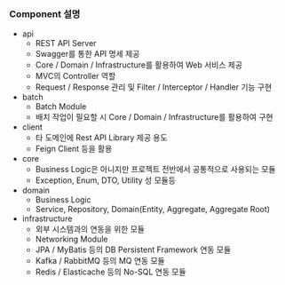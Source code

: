 ### Component 설명
* api
    * REST API Server
    * Swagger를 통한 API 명세 제공
    * Core / Domain / Infrastructure를 활용하여 Web 서비스 제공
    * MVC의 Controller 역할
    * Request / Response 관리 및 Filter / Interceptor / Handler 기능 구현
* batch
    * Batch Module
    * 배치 작업이 필요할 시 Core / Domain / Infrastructure를 활용하여 구현
* client
    * 타 도메인에 Rest API Library 제공 용도
    * Feign Client 등을 활용
* core
    * Business Logic은 아니지만 프로젝트 전반에서 공통적으로 사용되는 모듈
    * Exception, Enum, DTO, Utility 성 모듈등
* domain
    * Business Logic
    * Service, Repository, Domain(Entity, Aggregate, Aggregate Root)
* infrastructure
    * 외부 시스템과의 연동을 위한 모듈
    * Networking Module
    * JPA / MyBatis 등의 DB Persistent Framework 연동 모듈
    * Kafka / RabbitMQ 등의 MQ 연동 모듈
    * Redis / Elasticache 등의 No-SQL 연동 모듈